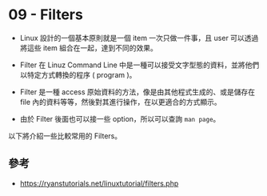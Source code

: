 # 09 - Filters
* Linux 設計的一個基本原則就是一個 item 一次只做一件事，且 user 可以透過將這些 item 組合在一起，達到不同的效果。

* Filter 在 Linuz Command Line 中是一種可以接受文字型態的資料，並將他們以特定方式轉換的程序 ( program )。

* Filter 是一種 access 原始資料的方法，像是由其他程式生成的、或是儲存在 file 內的資料等等，然後對其進行操作，在以更適合的方式顯示。

* 由於 Filter 後面也可以接一些 option，所以可以查詢 `man page`。

以下將介紹一些比較常用的 Filters。

## 參考
* https://ryanstutorials.net/linuxtutorial/filters.php